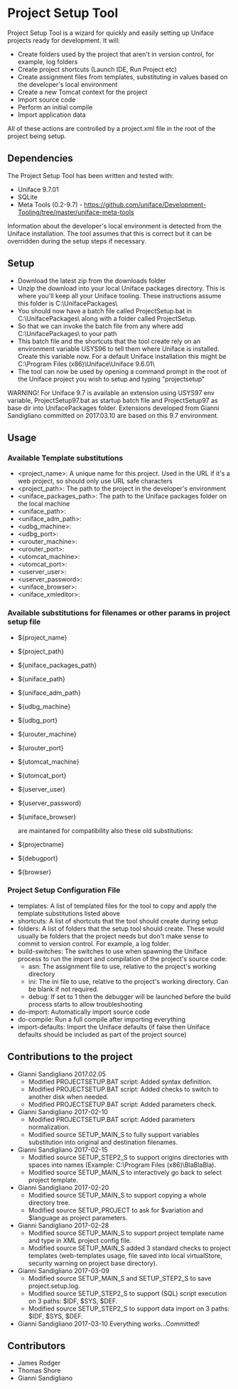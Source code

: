 # Project Setup Tool #

Project Setup Tool is a wizard for quickly and easily setting up Uniface projects ready for development. It will:

 * Create folders used by the project that aren't in version control, for example, log folders
 * Create project shortcuts (Launch IDE, Run Project etc)
 * Create assignment files from templates, substituting in values based on the developer's local environment
 * Create a new Tomcat context for the project
 * Import source code
 * Perform an initial compile
 * Import application data

All of these actions are controlled by a project.xml file in the root of the project being setup.

## Dependencies ##
The Project Setup Tool has been written and tested with:

 * Uniface 9.7.01
 * SQLite
 * Meta Tools (0.2-9.7)  - https://github.com/uniface/Development-Tooling/tree/master/uniface-meta-tools

Information about the developer's local environment is detected from the Uniface installation. The tool assumes that this is correct but it can be overridden during the setup steps if necessary.

## Setup ##

 * Download the latest zip from the downloads folder
 * Unzip the download into your local Uniface packages directory. This is where you'll keep all your Uniface tooling. These instructions assume this folder is C:\\UnifacePackages\\
 * You should now have a batch file called ProjectSetup.bat in C:\\UnifacePackages\\ along with a folder called ProjectSetup.
 * So that we can invoke the batch file from any where add C:\\UnifacePackages\\ to your path
 * This batch file and the shortcuts that the tool create rely on an environment variable USYS96 to tell them where Uniface is installed. Create this variable now. For a default Uniface installation this might be C:\\Program Files (x86)\\Uniface\\Uniface 9.6.01\\
 * The tool can now be used by opening a command prompt in the root of the Uniface project you wish to setup and typing "projectsetup"

WARNING! For Uniface 9.7 is available an extension using USYS97 env variable, ProjectSetup97.bat as startup batch file and ProjectSetup97 as base dir into UnifacePackages folder.
         Extensions developed from Gianni Sandigliano committed on 2017.03.10 are based on this 9.7 environment.

## Usage ##

### Available Template substitutions ###

 * \<project_name\>: A unique name for this project. Used in the URL if it's a web project, so should only use URL safe characters
 * \<project_path\>: The path to the project in the developer's environment
 * \<uniface_packages_path\>: The path to the Uniface packages folder on the local machine
 * \<uniface_path\>:
 * \<uniface_adm_path\>:
 * \<udbg_machine\>:
 * \<udbg_port\>:
 * \<urouter_machine\>:
 * \<urouter_port\>:
 * \<utomcat_machine\>:
 * \<utomcat_port\>:
 * \<userver_user\>:
 * \<userver_password\>:
 * \<uniface_browser\>:
 * \<uniface_xmleditor\>:

### Available substitutions for filenames or other params in project setup file ###

 * ${project_name}
 * ${project_path}
 * ${uniface_packages_path}
 * ${uniface_path}
 * ${uniface_adm_path}
 * ${udbg_machine}
 * ${udbg_port}
 * ${urouter_machine}
 * ${urouter_port}
 * ${utomcat_machine}
 * ${utomcat_port}
 * ${userver_user}
 * ${userver_password}
 * ${uniface_browser}
 
   are maintaned for compatibility also these old substitutions:
 * ${projectname}
 * ${debugport}
 * ${browser}


### Project Setup Configuration File ###

 * templates: A list of templated files for the tool to copy and apply the template substitutions listed above
 * shortcuts: A list of shortcuts that the tool should create during setup
 * folders: A list of folders that the setup tool should create. These would usually be folders that the project needs but don't make sense to commit to version control. For example, a log folder.
 * build-switches: The switches to use when spawning the Uniface process to run the import and compilation of the project's source code:
    * asn: The assignment file to use, relative to the project's working directory
    * ini: The ini file to use, relative to the project's working directory. Can be blank if not required.
    * debug: If set to 1 then the debugger will be launched before the build process starts to allow troubleshooting
 * do-import: Automatically import source code
 * do-compile: Run a full compile after importing everything
 * import-defaults: Import the Uniface defaults (if false then Uniface defaults should be included as part of the project source)

## Contributions to the project ##

 * Gianni Sandigliano 2017.02.05
   * Modified PROJECTSETUP.BAT script: Added syntax definition.
   * Modified PROJECTSETUP.BAT script: Added checks to switch to another disk when needed.
   * Modified PROJECTSETUP.BAT script: Added parameters check.
 * Gianni Sandigliano 2017-02-10
   * Modified PROJECTSETUP.BAT script: Added parameters normalization.
   * Modified source SETUP_MAIN_S to fully support variables substitution into original and destination filenames.
 * Gianni Sandigliano 2017-02-15
   * Modified source SETUP_STEP2_S to support origins directories with spaces into names (Example: C:\Program Files (x86)\BlaBlaBla).
   * Modified source SETUP_MAIN_S to interactively go back to select project template.
 * Gianni Sandigliano 2017-02-20
   * Modified source SETUP_MAIN_S to support copying a whole directory tree.
   * Modified source SETUP_PROJECT to ask for $variation and $language as project parameters.
 * Gianni Sandigliano 2017-02-28
   * Modified source SETUP_MAIN_S to support project template name and type in XML project config file.
   * Modified source SETUP_MAIN_S added 3 standard checks to project templates (web-templates usage, file saved into local virtualStore, security warning on project base directory).
 * Gianni Sandigliano 2017-03-09
   * Modified source SETUP_MAIN_S and SETUP_STEP2_S to save project.setup.log.
   * Modified source SETUP_STEP2_S to support (SQL) script execution on 3 paths: $IDF, $SYS, $DEF.
   * Modified source SETUP_STEP2_S to support data import on 3 paths: $IDF, $SYS, $DEF.
 * Gianni Sandigliano 2017-03-10 Everything works...Committed!


## Contributors ##

 * James Rodger
 * Thomas Shore
 * Gianni Sandigliano
 